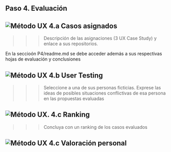 ## Paso 4. Evaluación

![Método UX](../img/ABtesting.png) 4.a Casos asignados
----


>>> Descripción de las asignaciones (3 UX Case Study) y enlace a sus repositorios.

En la seccioón P4/readme.md se debe acceder además a sus respectivas hojas de evaluación y conclusiones



![Método UX](../img/usability-testing.png) 4.b User Testing
----

>>> Seleccione a una de sus personas ficticias. Exprese las ideas de posibles situaciones conflictivas de esa persona en las propuestas evaluadas


![Método UX](../img/Survey.png). 4.c Ranking
----

>>> Concluya con un ranking de los casos evaluados


![Método UX](../img/usability-report.png) 4.c Valoración personal
----
